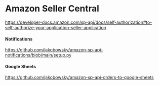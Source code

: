 # Amazon Seller Central

https://developer-docs.amazon.com/sp-api/docs/self-authorization#to-self-authorize-your-application-seller-application

#### 

#### Notifications
https://github.com/jakobowsky/amazon-sp-api-notifications/blob/main/setup.py

#### Google Sheets
https://github.com/jakobowsky/amazon-sp-api-orders-to-google-sheets

